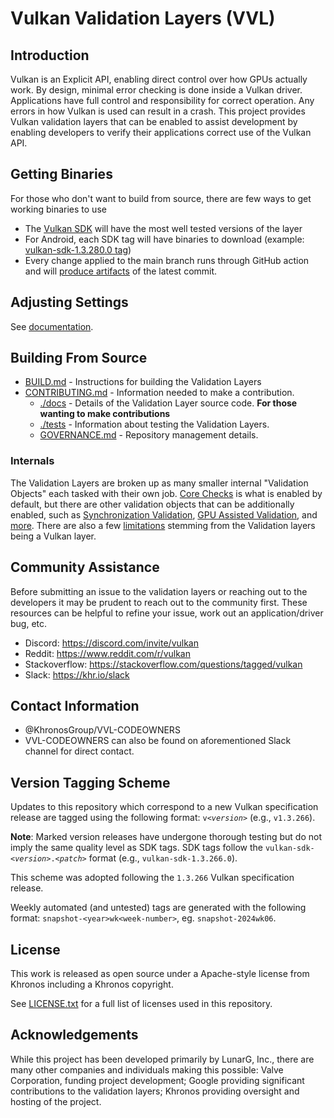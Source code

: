 # Vulkan Validation Layers (VVL)

## Introduction

Vulkan is an Explicit API, enabling direct control over how GPUs actually work. By design, minimal error checking is done inside
a Vulkan driver. Applications have full control and responsibility for correct operation. Any errors in
how Vulkan is used can result in a crash. This project provides Vulkan validation layers that can be enabled
to assist development by enabling developers to verify their applications correct use of the Vulkan API.

## Getting Binaries

For those who don't want to build from source, there are few ways to get working binaries to use
- The [Vulkan SDK](https://vulkan.lunarg.com/sdk/home) will have the most well tested versions of the layer
- For Android, each SDK tag will have binaries to download (example: [vulkan-sdk-1.3.280.0 tag](https://github.com/KhronosGroup/Vulkan-ValidationLayers/releases/tag/vulkan-sdk-1.3.280.0))
- Every change applied to the main branch runs through GitHub action and will [produce artifacts](https://github.com/KhronosGroup/Vulkan-ValidationLayers/actions?query=branch%3Amain) of the latest commit.

## Adjusting Settings

See [documentation](./docs/khronos_validation_layer.md#configuring-the-validation-layer).

## Building From Source

* [BUILD.md](BUILD.md) - Instructions for building the Validation Layers
* [CONTRIBUTING.md](CONTRIBUTING.md) - Information needed to make a contribution.
    * [./docs](./docs/) - Details of the Validation Layer source code. **For those wanting to make contributions**
    * [./tests](./tests) - Information about testing the Validation Layers.
    * [GOVERNANCE.md](GOVERNANCE.md) - Repository management details.

### Internals

The Validation Layers are broken up as many smaller internal "Validation Objects" each tasked with their own job.
[Core Checks](./docs/core_checks.md) is what is enabled by default, but there are other validation objects that can be additionally enabled, such as [Synchronization Validation](./docs/synchronization_design.md), [GPU Assisted Validation](./docs/gpu_validation.md), and [more](./docs/README.md).
There are also a few [limitations](./docs/limitations.md) stemming from the Validation layers being a Vulkan layer.

## Community Assistance

Before submitting an issue to the validation layers or reaching out to the developers it may be prudent to reach out to the community first.
These resources can be helpful to refine your issue, work out an application/driver bug, etc.

- Discord: https://discord.com/invite/vulkan
- Reddit: https://www.reddit.com/r/vulkan
- Stackoverflow: https://stackoverflow.com/questions/tagged/vulkan
- Slack: https://khr.io/slack

## Contact Information
* @KhronosGroup/VVL-CODEOWNERS
* VVL-CODEOWNERS can also be found on aforementioned Slack channel for direct contact.

## Version Tagging Scheme

Updates to this repository which correspond to a new Vulkan specification release are tagged using the following format: `v<`_`version`_`>` (e.g., `v1.3.266`).

**Note**: Marked version releases have undergone thorough testing but do not imply the same quality level as SDK tags. SDK tags follow the `vulkan-sdk-<`_`version`_`>.<`_`patch`_`>` format (e.g., `vulkan-sdk-1.3.266.0`).

This scheme was adopted following the `1.3.266` Vulkan specification release.

Weekly automated (and untested) tags are generated with the following format: `snapshot-<year>wk<week-number>`, eg. `snapshot-2024wk06`.

## License
This work is released as open source under a Apache-style license from Khronos including a Khronos copyright.

See [LICENSE.txt](LICENSE.txt) for a full list of licenses used in this repository.

## Acknowledgements
While this project has been developed primarily by LunarG, Inc., there are many other
companies and individuals making this possible: Valve Corporation, funding
project development; Google providing significant contributions to the validation layers;
Khronos providing oversight and hosting of the project.
